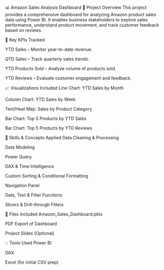 📊 Amazon Sales Analysis Dashboard
📌 Project Overview
This project provides a comprehensive dashboard for analyzing Amazon product sales data using Power BI. It enables business stakeholders to explore sales performance, understand product movement, and track customer feedback based on reviews.

🧩 Key KPIs Tracked

YTD Sales – Monitor year-to-date revenue.

QTD Sales – Track quarterly sales trends.

YTD Products Sold – Analyze volume of products sold.

YTD Reviews – Evaluate customer engagement and feedback.

📈 Visualizations Included
Line Chart: YTD Sales by Month

Column Chart: YTD Sales by Week

Text/Heat Map: Sales by Product Category

Bar Chart: Top 5 Products by YTD Sales

Bar Chart: Top 5 Products by YTD Reviews

🧠 Skills & Concepts Applied
Data Cleaning & Processing

Data Modeling

Power Query

DAX & Time Intelligence

Custom Sorting & Conditional Formatting

Navigation Panel

Date, Text & Filter Functions

Slicers & Drill-through Filters

📁 Files Included
Amazon_Sales_Dashboard.pbix

PDF Export of Dashboard

Project Slides (Optional)

💡 Tools Used
Power BI

DAX

Excel (for initial CSV prep)
